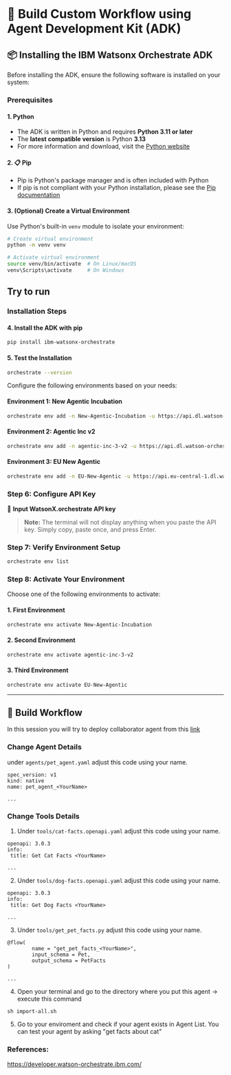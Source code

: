# 🚀 Build Custom Workflow using Agent Development Kit (ADK)

## 📦 Installing the IBM Watsonx Orchestrate ADK

Before installing the ADK, ensure the following software is installed on your system:

### Prerequisites

#### 1. Python
- The ADK is written in Python and requires **Python 3.11 or later**
- The **latest compatible version** is Python **3.13**
- For more information and download, visit the [Python website](https://www.python.org/downloads/)

#### 2. 📋 Pip
- Pip is Python's package manager and is often included with Python
- If pip is not compliant with your Python installation, please see the [Pip documentation](https://pip.pypa.io/en/stable/installation/)

#### 3.  (Optional) Create a Virtual Environment

Use Python's built-in `venv` module to isolate your environment:

```bash
# Create virtual environment
python -m venv venv

# Activate virtual environment
source venv/bin/activate  # On Linux/macOS
venv\Scripts\activate     # On Windows
```

## Try to run 

### Installation Steps

#### 4. Install the ADK with pip

```bash
pip install ibm-watsonx-orchestrate
```

#### 5. Test the Installation

```bash
orchestrate --version
```

Configure the following environments based on your needs:

#### Environment 1: New Agentic Incubation
```bash
orchestrate env add -n New-Agentic-Incubation -u https://api.dl.watson-orchestrate.ibm.com/instances/20250606-1001-3583-008e-cbf8fc63ad50
```

#### Environment 2: Agentic Inc v2
```bash
orchestrate env add -n agentic-inc-3-v2 -u https://api.dl.watson-orchestrate.ibm.com/instances/20250716-0744-0171-9068-76c0bcc785f2
```

#### Environment 3: EU New Agentic
```bash
orchestrate env add -n EU-New-Agentic -u https://api.eu-central-1.dl.watson-orchestrate.ibm.com/instances/20250606-1011-3513-90be-63ab3ed9d664
```

### Step 6: Configure API Key
🔑 **Input WatsonX.orchestrate API key**

> **Note:** The terminal will not display anything when you paste the API key. Simply copy, paste once, and press Enter.

### Step 7: Verify Environment Setup
```bash
orchestrate env list
```

### Step 8: Activate Your Environment

Choose one of the following environments to activate:

#### 1. First Environment
```bash
orchestrate env activate New-Agentic-Incubation
```

#### 2. Second Environment
```bash
orchestrate env activate agentic-inc-3-v2
```

#### 3. Third Environment
```bash
orchestrate env activate EU-New-Agentic
```

---

## 🤖 Build Workflow

In this session you will try to deploy collaborator agent from this <a href="https://github.com/IBM/ibm-watsonx-orchestrate-adk/tree/main/examples/flow_builder/get_pet_facts">link</a>

### Change Agent Details

under ```agents/pet_agent.yaml``` adjust this code using your name.

```
spec_version: v1
kind: native
name: pet_agent_<YourName>

...

```

### Change Tools Details

1. Under ```tools/cat-facts.openapi.yaml``` adjust this code using your name.

```
openapi: 3.0.3
info:
 title: Get Cat Facts <YourName>

...

```

2. Under ```tools/dog-facts.openapi.yaml``` adjust this code using your name.

```
openapi: 3.0.3
info:
 title: Get Dog Facts <YourName>

...

```

3. Under ```tools/get_pet_facts.py``` adjust this code using your name.

```
@flow(
        name = "get_pet_facts_<YourName>",
        input_schema = Pet,
        output_schema = PetFacts
)

...

```

4. Open your terminal and go to the directory where you put this agent -> execute this command

```
sh import-all.sh
```

5. Go to your enviroment and check if your agent exists in Agent List. You can test your agent by asking "get facts about cat"

### References:
https://developer.watson-orchestrate.ibm.com/
